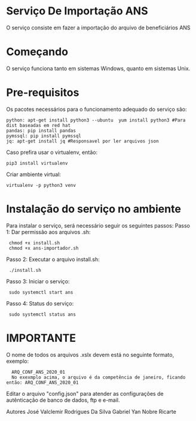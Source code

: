 # Serviço De Importação ANS 
O serviço consiste em fazer a importação do arquivo de beneficiários ANS

# Começando
O serviço funciona tanto em sistemas Windows, quanto em sistemas Unix.

# Pre-requisitos
Os pacotes necessários para o funcionamento adequado do serviço são:

    python: apt-get install python3 --ubuntu  yum install python3 #Para dist baseadas em red hat 
    pandas: pip install pandas 
    pymssql: pip install pymssql
    jq: apt-get install jq #Responsavel por ler arquivos json 
Caso prefira usar o virtualenv, então: 

    pip3 install virtualenv 
Criar ambiente virtual:

    virtualenv -p python3 venv 

# Instalação do serviço no ambiente
Para instalar o serviço, será necessário seguir os seguintes passos: 
Passo 1: Dar permissão aos arquivos .sh:
 
     chmod +x install.sh
     chmod +x ans-importador.sh 
Passo 2: Executar o arquivo install.sh:
   
     ./install.sh 
Passo 3: Iniciar o serviço: 

     sudo systemctl start ans 
     
Passo 4: Status do serviço: 
    
     sudo systemctl status ans 
     
# IMPORTANTE 
 O nome de todos os arquivos .xslx devem está no seguinte formato, exemplo:
 
      ARQ_CONF_ANS_2020_01
      No exexmplo acima, o arquivo é da competência de janeiro, ficando então: ARQ_CONF_ANS_2020_01
      
 Editar o arquivo "config.json" para atender as configurações de autênticação de banco de dados, ftp e e-mail.

Autores
José Valclemir Rodrigues Da Silva 
Gabriel Yan Nobre Ricarte
